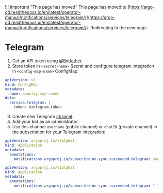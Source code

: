 <meta http-equiv="refresh" content="1; url='https://argo-cd.readthedocs.io/en/latest/operator-manual/notifications/services/telegram/'" />

!!! important "This page has moved"
    This page has moved to [https://argo-cd.readthedocs.io/en/latest/operator-manual/notifications/services/telegram//](https://argo-cd.readthedocs.io/en/latest/operator-manual/notifications/services/telegram//). Redirecting to the new page.

# Telegram

1. Get an API token using [@Botfather](https://t.me/Botfather).
2. Store token in `<secret-name>` Secret and configure telegram integration
in `<config-map-name>` ConfigMap:

```yaml
apiVersion: v1
kind: ConfigMap
metadata:
  name: <config-map-name>
data:
  service.telegram: |
    token: $telegram-token
```

3. Create new Telegram [channel](https://telegram.org/blog/channels).
4. Add your bot as an administrator.
5. Use this channel `username` (public channel) or `chatID` (private channel) in the subscription for your Telegram integration:

```yaml
apiVersion: argoproj.io/v1alpha1
kind: Application
metadata:
  annotations:
    notifications.argoproj.io/subscribe.on-sync-succeeded.telegram: username
```

```yaml
apiVersion: argoproj.io/v1alpha1
kind: Application
metadata:
  annotations:
    notifications.argoproj.io/subscribe.on-sync-succeeded.telegram: "-1000000000000"
```
